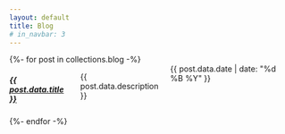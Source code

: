 ```yaml
---
layout: default
title: Blog
# in_navbar: 3
---
```


<div class="row">
{%- for post in collections.blog -%}
  <div class="card eight columns offset-by-two">
    <h5 class="center-text"><a href="{{ post.url }}">{{ post.data.title }}</a></h4>
    <p>{{ post.data.description }}</p>
    <div class="date"> {{ post.data.date | date: "%d %B %Y" }}</div>
  </div>
{%- endfor -%}
</div>
